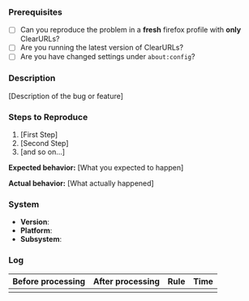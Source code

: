 ### Prerequisites
* [ ] Can you reproduce the problem in a **fresh** firefox profile with **only** ClearURLs?
* [ ] Are you running the latest version of ClearURLs?
* [ ] Are you have changed settings under `about:config`?

### Description

[Description of the bug or feature]

### Steps to Reproduce

1. [First Step]
2. [Second Step]
3. [and so on...]

**Expected behavior:** [What you expected to happen]

**Actual behavior:** [What actually happened]

### System
* **Version**: <!-- compulsory. you must provide your version -->
* **Platform**: <!-- either `uname -a` output, or if Windows, version and 32-bit or
  64-bit -->
* **Subsystem**: <!-- optional. if known - please specify affected core module name -->

### Log
<!-- Please enable the log functionality of ClearURLs and copy your log into this table. -->
<!-- Or if the log is to long, save the html file (press ctrl+s) and attach to this issue the `Log from ClearURLs.html` file -->

| Before processing | After processing | Rule | Time |
|-------------------|------------------|------|------|
|                   |                  |      |      |

<!-- If you attach the html file, please copy into the ``` area -->
```





```
